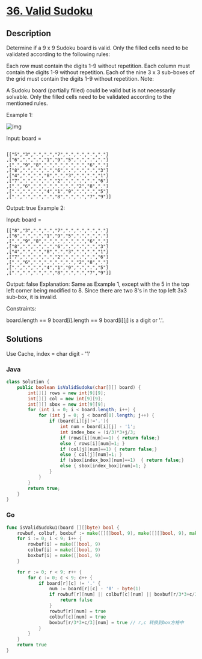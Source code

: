 # [36. Valid Sudoku](https://leetcode-cn.com/problems/valid-sudoku/)



## Description



Determine if a 9 x 9 Sudoku board is valid. Only the filled cells need to be validated according to the following rules:

Each row must contain the digits 1-9 without repetition.
Each column must contain the digits 1-9 without repetition.
Each of the nine 3 x 3 sub-boxes of the grid must contain the digits 1-9 without repetition.
Note:

A Sudoku board (partially filled) could be valid but is not necessarily solvable.
Only the filled cells need to be validated according to the mentioned rules.

Example 1:

![img](https://assets.leetcode-cn.com/aliyun-lc-upload/uploads/2021/04/12/250px-sudoku-by-l2g-20050714svg.png)

Input: board = 
```

[["5","3",".",".","7",".",".",".","."]
,["6",".",".","1","9","5",".",".","."]
,[".","9","8",".",".",".",".","6","."]
,["8",".",".",".","6",".",".",".","3"]
,["4",".",".","8",".","3",".",".","1"]
,["7",".",".",".","2",".",".",".","6"]
,[".","6",".",".",".",".","2","8","."]
,[".",".",".","4","1","9",".",".","5"]
,[".",".",".",".","8",".",".","7","9"]]
```
Output: true
Example 2:

Input: board = 
```
[["8","3",".",".","7",".",".",".","."]
,["6",".",".","1","9","5",".",".","."]
,[".","9","8",".",".",".",".","6","."]
,["8",".",".",".","6",".",".",".","3"]
,["4",".",".","8",".","3",".",".","1"]
,["7",".",".",".","2",".",".",".","6"]
,[".","6",".",".",".",".","2","8","."]
,[".",".",".","4","1","9",".",".","5"]
,[".",".",".",".","8",".",".","7","9"]]
```
Output: false
Explanation: Same as Example 1, except with the 5 in the top left corner being modified to 8. Since there are two 8's in the top left 3x3 sub-box, it is invalid.


Constraints:

board.length == 9
board[i].length == 9
board[i][j] is a digit or '.'.



## Solutions

Use Cache, index = char digit - '1'

### Java

```java
class Solution {
    public boolean isValidSudoku(char[][] board) {
        int[][] rows = new int[9][9];
        int[][] col = new int[9][9];
        int[][] sbox = new int[9][9];
        for (int i = 0; i < board.length; i++) {
            for (int j = 0; j < board[0].length; j++) {
                if (board[i][j]!='.'){
                    int num = board[i][j] - '1';
                    int index_box = (i/3)*3+j/3;
                    if (rows[i][num]==1) { return false;}
                    else { rows[i][num]=1; }
                    if (col[j][num]==1) { return false;}
                    else { col[j][num]=1; }
                    if (sbox[index_box][num]==1)  { return false;}
                    else { sbox[index_box][num]=1; }
                }
            }
        }
        return true;
    }
}
```



### Go



```go
func isValidSudoku1(board [][]byte) bool {
	rowbuf, colbuf, boxbuf := make([][]bool, 9), make([][]bool, 9), make([][]bool, 9)
	for i := 0; i < 9; i++ {
		rowbuf[i] = make([]bool, 9)
		colbuf[i] = make([]bool, 9)
		boxbuf[i] = make([]bool, 9)
	}

	for r := 0; r < 9; r++ {
		for c := 0; c < 9; c++ {
			if board[r][c] != '.' {
				num := board[r][c] - '0' - byte(1)
				if rowbuf[r][num] || colbuf[c][num] || boxbuf[r/3*3+c/3][num] {
					return false
				}
				rowbuf[r][num] = true
				colbuf[c][num] = true
				boxbuf[r/3*3+c/3][num] = true // r,c 转换到box方格中
			}
		}
	}
	return true
}
```